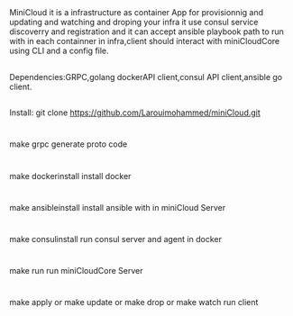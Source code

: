 ##
MiniCloud it is a infrastructure as container App for provisionnig and updating and watching and droping your infra it use  consul service discoverry and registration and it can accept ansible playbook path
to run with in each containner in infra,client should interact with miniCloudCore using CLI and a config file.  
##
Dependencies:GRPC,golang dockerAPI client,consul API client,ansible go client.
##
Install:
git clone https://github.com/Larouimohammed/miniCloud.git
#
make grpc 
generate proto code 
#
make dockerinstall 
install docker 
#
make ansibleinstall
install ansible with in miniCloud Server
#
make consulinstall 
run consul server and agent in docker
#
make run 
run miniCloudCore Server
#
make apply or make update or make drop or make watch 
run client